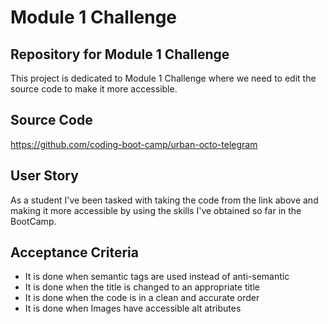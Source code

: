 # Module 1 Challenge
## Repository for Module 1 Challenge
This project is dedicated to Module 1 Challenge where we need to edit the source code to make it more accessible.
## Source Code
https://github.com/coding-boot-camp/urban-octo-telegram
## User Story
As a student I've been tasked with taking the code from the link above and making it more accessible by using the skills I've obtained so far in the BootCamp.
## Acceptance Criteria 
- It is done when semantic tags are used instead of anti-semantic
- It is done when the title is changed to an appropriate title
- It is done when the code is in a clean and accurate order
- It is done when Images have accessible alt atributes 
